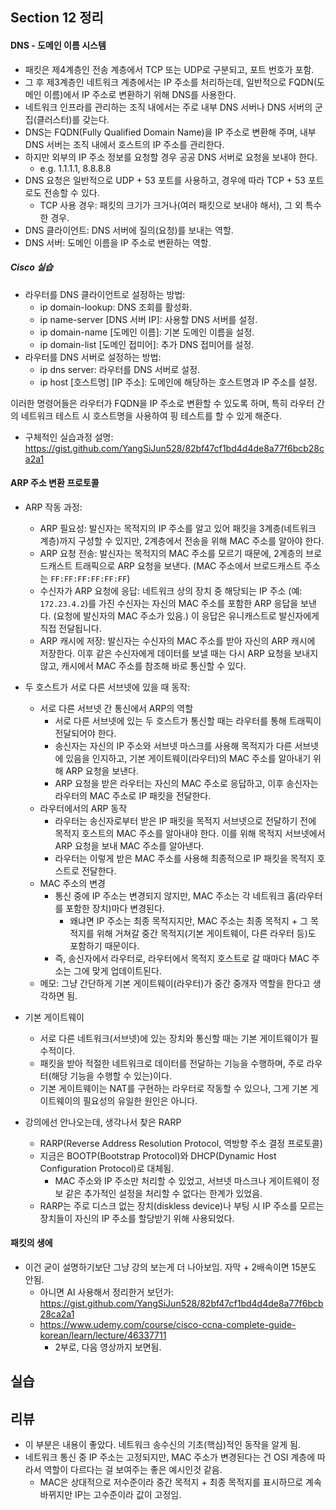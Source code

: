 ## Section 12 정리

#### DNS - 도메인 이름 시스템

- 패킷은 제4계층인 전송 계층에서 TCP 또는 UDP로 구분되고, 포트 번호가 포함. 
- 그 후 제3계층인 네트워크 계층에서는 IP 주소를 처리하는데, 일반적으로 FQDN(도메인 이름)에서 IP 주소로 변환하기 위해 DNS를 사용한다.
- 네트워크 인프라를 관리하는 조직 내에서는 주로 내부 DNS 서버나 DNS 서버의 군집(클러스터)를 갖는다.
- DNS는 FQDN(Fully Qualified Domain Name)을 IP 주소로 변환해 주며, 내부 DNS 서버는 조직 내에서 호스트의 IP 주소를 관리한다. 
- 하지만 외부의 IP 주소 정보를 요청할 경우 공공 DNS 서버로 요청을 보내야 한다.
    - e.g. 1.1.1.1, 8.8.8.8
- DNS 요청은 일반적으로 UDP + 53 포트를 사용하고, 경우에 따라 TCP + 53 포트로도 전송할 수 있다.
    - TCP 사용 경우: 패킷의 크기가 크거나(여러 패킷으로 보내야 해서), 그 외 특수한 경우.
- DNS 클라이언트: DNS 서버에 질의(요청)를 보내는 역할.
- DNS 서버: 도메인 이름을 IP 주소로 변환하는 역할.

##### Cisco 실습

- 라우터를 DNS 클라이언트로 설정하는 방법:
    - ip domain-lookup: DNS 조회를 활성화.
    - ip name-server [DNS 서버 IP]: 사용할 DNS 서버를 설정.
    - ip domain-name [도메인 이름]: 기본 도메인 이름을 설정.
    - ip domain-list [도메인 접미어]: 추가 DNS 접미어를 설정.
- 라우터를 DNS 서버로 설정하는 방법:
    - ip dns server: 라우터를 DNS 서버로 설정.
    - ip host [호스트명] [IP 주소]: 도메인에 해당하는 호스트명과 IP 주소를 설정.

이러한 명령어들은 라우터가 FQDN을 IP 주소로 변환할 수 있도록 하며, 특히 라우터 간의 네트워크 테스트 시 호스트명을 사용하여 핑 테스트를 할 수 있게 해준다.

- 구체적인 실습과정 설명: https://gist.github.com/YangSiJun528/82bf47cf1bd4d4de8a77f6bcb28ca2a1

#### ARP 주소 변환 프로토콜

- ARP 작동 과정:
    - ARP 필요성: 발신자는 목적지의 IP 주소를 알고 있어 패킷을 3계층(네트워크 계층)까지 구성할 수 있지만, 2계층에서 전송을 위해 MAC 주소를 알아야 한다.
    - ARP 요청 전송: 발신자는 목적지의 MAC 주소를 모르기 때문에, 2계층의 브로드캐스트 트래픽으로 ARP 요청을 보낸다. (MAC 주소에서 브로드캐스트 주소는 `FF:FF:FF:FF:FF:FF`)
    - 수신자가 ARP 요청에 응답: 네트워크 상의 장치 중 해당되는 IP 주소 (예: `172.23.4.2`)를 가진 수신자는 자신의 MAC 주소를 포함한 ARP 응답을 보낸다. (요청에 발신자의 MAC 주소가 있음.) 이 응답은 유니캐스트로 발신자에게 직접 전달됩니다.
    - ARP 캐시에 저장: 발신자는 수신자의 MAC 주소를 받아 자신의 ARP 캐시에 저장한다. 이후 같은 수신자에게 데이터를 보낼 때는 다시 ARP 요청을 보내지 않고, 캐시에서 MAC 주소를 참조해 바로 통신할 수 있다.

- 두 호스트가 서로 다른 서브넷에 있을 때 동작:
    - 서로 다른 서브넷 간 통신에서 ARP의 역할
        - 서로 다른 서브넷에 있는 두 호스트가 통신할 때는 라우터를 통해 트래픽이 전달되어야 한다.
        - 송신자는 자신의 IP 주소와 서브넷 마스크를 사용해 목적지가 다른 서브넷에 있음을 인지하고, 기본 게이트웨이(라우터)의 MAC 주소를 알아내기 위해 ARP 요청을 보낸다.
        - ARP 요청을 받은 라우터는 자신의 MAC 주소로 응답하고, 이후 송신자는 라우터의 MAC 주소로 IP 패킷을 전달한다.
    - 라우터에서의 ARP 동작
        - 라우터는 송신자로부터 받은 IP 패킷을 목적지 서브넷으로 전달하기 전에 목적지 호스트의 MAC 주소를 알아내야 한다. 이를 위해 목적지 서브넷에서 ARP 요청을 보내 MAC 주소를 알아낸다.
        - 라우터는 이렇게 받은 MAC 주소를 사용해 최종적으로 IP 패킷을 목적지 호스트로 전달한다.
    - MAC 주소의 변경
        - 통신 중에 IP 주소는 변경되지 않지만, MAC 주소는 각 네트워크 홉(라우터를 포함한 장치)마다 변경된다. 
            - 왜냐면 IP 주소는 최종 목적지지만, MAC 주소는 최종 목적지 + 그 목적지를 위해 거쳐갈 중간 목적지(기본 게이트웨이, 다른 라우터 등)도 포함하기 때문이다.
        - 즉, 송신자에서 라우터로, 라우터에서 목적지 호스트로 갈 때마다 MAC 주소는 그에 맞게 업데이트된다.
    - 메모: 그냥 간단하게 기본 게이트웨이(라우터)가 중간 중개자 역할을 한다고 생각하면 됨.

- 기본 게이트웨이
    - 서로 다른 네트워크(서브넷)에 있는 장치와 통신할 때는 기본 게이트웨이가 필수적이다. 
    - 패킷을 받아 적절한 네트워크로 데이터를 전달하는 기능을 수행하며, 주로 라우터(해당 기능을 수행할 수 있는)이다.
    - 기본 게이트웨이는 NAT를 구현하는 라우터로 작동할 수 있으나, 그게 기본 게이트웨이의 필요성의 유일한 원인은 아니다.

- 강의에선 안나오는데, 생각나서 찾은 RARP
    - RARP(Reverse Address Resolution Protocol, 역방향 주소 결정 프로토콜)
    - 지금은 BOOTP(Bootstrap Protocol)와 DHCP(Dynamic Host Configuration Protocol)로 대체됨.
        - MAC 주소와 IP 주소만 처리할 수 있었고, 서브넷 마스크나 게이트웨이 정보 같은 추가적인 설정을 처리할 수 없다는 한계가 있었음.
    - RARP는 주로 디스크 없는 장치(diskless device)나 부팅 시 IP 주소를 모르는 장치들이 자신의 IP 주소를 할당받기 위해 사용되었다.

#### 패킷의 생에

- 이건 굳이 설명하기보단 그냥 강의 보는게 더 나아보임. 자막 + 2배속이면 15분도 안됨.
    - 아니면 AI 사용해서 정리한거 보던가: https://gist.github.com/YangSiJun528/82bf47cf1bd4d4de8a77f6bcb28ca2a1
    - https://www.udemy.com/course/cisco-ccna-complete-guide-korean/learn/lecture/46337711
        - 2부로, 다음 영상까지 보면됨.

## 실습

## 리뷰

- 이 부분은 내용이 좋았다. 네트워크 송수신의 기초(핵심)적인 동작을 알게 됨.
- 네트워크 통신 중 IP 주소는 고정되지만, MAC 주소가 변경된다는 건 OSI 계층에 따라서 역할이 다르다는 걸 보여주는 좋은 예시인것 같음.
    - MAC은 상대적으로 저수준이라 중간 목적지 + 최종 목적지를 표시하므로 계속 바뀌지만 IP는 고수준이라 값이 고정임.